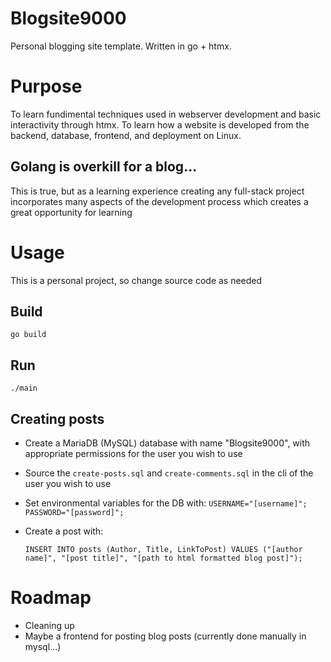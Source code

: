# Blogsite9000
Personal blogging site template. Written in go + htmx.

# Purpose
To learn fundimental techniques used in webserver development and basic interactivity through htmx.
To learn how a website is developed from the backend, database, frontend, and deployment on Linux.

## Golang is overkill for a blog...
This is true, but as a learning experience creating any full-stack project incorporates many aspects of the development process which creates a great opportunity for learning

# Usage
This is a personal project, so change source code as needed
## Build
`go build`
## Run
`./main`
## Creating posts
- Create a MariaDB (MySQL) database with name "Blogsite9000", with appropriate permissions for the user you wish to use
- Source the `create-posts.sql` and `create-comments.sql` in the cli of the user you wish to use
- Set environmental variables for the DB with: `USERNAME="[username]"; PASSWORD="[password]";`
- Create a post with:
  
   `INSERT INTO posts (Author, Title, LinkToPost) VALUES ("[author name]", "[post title]", "[path to html formatted blog post]");`

# Roadmap
- Cleaning up
- Maybe a frontend for posting blog posts (currently done manually in mysql...)
